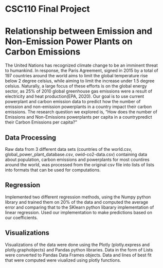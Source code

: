 # CSC110 Final Project
# Relationship between Emission and Non-Emission Power Plants on Carbon Emissions
The United Nations has recognized climate change to be an imminent threat to humankind.  In response, the Paris Agreement, signed in 2015 by a total of 197 countries around the world aims to limit the global temperature rise below 2 degree celsius,  while aiming to limit the increase under 1.5 degree celsius. Naturally, a large focus of these efforts is on the global energy sector, as 25% of 2010 global greenhouse gas emissions were a result of electricity and heat production(EPA, 2020).
Our goal is to use current powerplant and carbon emission data to predict how the number of emission and non-emission powerplants in a country impact their carbon emissions. The research question we explored is, “How does the number of Emissions and Non-Emissions powerplants per capita in a countrypredict their Carbon Emissions per capita?”

## Data Processing
Raw data from 3 different data sets (countries of the world.csv, global_power_plant_database.csv, owid-co2-data.csv) containing data about population, carbon emissions and powerplants for most countires around the world, was processed from the original csv file into lists of lists into formats that can be used for computations. 

## Regression
Implemented two different regression methods, using the Numpy python library and trained them on 20% of the data and computed the average error and comparing that to the SKlearn python libarary implementation of linear regression. Used our implementation to make predictions based on our coefficients.  

## Visualizations
Visualizations of the data were done using the Plotly (plotly.express and plotly.graphobjects) and Pandas python libraries. 
Data in the form of Lists were converted to Pandas Data Frames objects. Data and lines of best fit that were computed were viualized using plotly functions.
